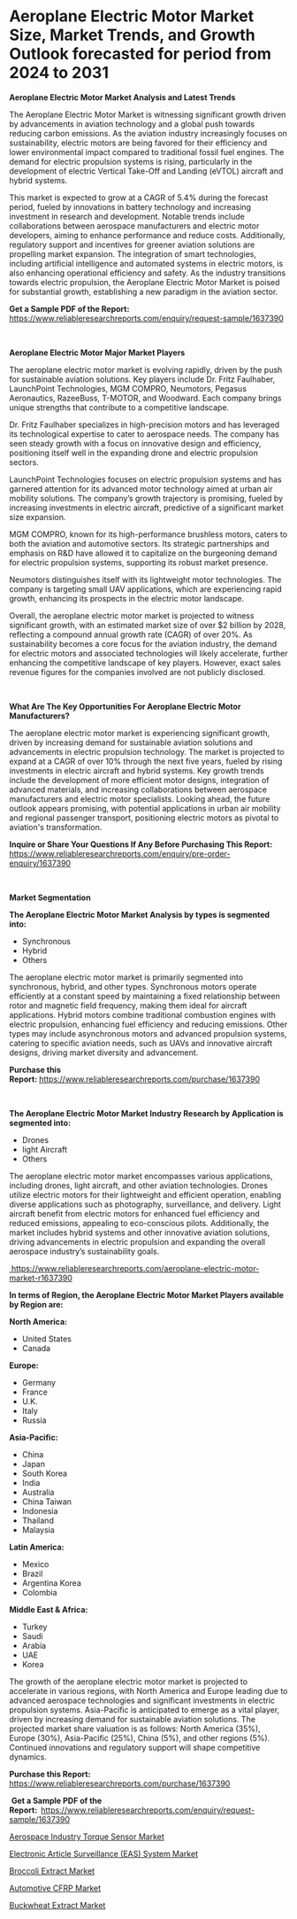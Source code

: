 <p><h1>Aeroplane Electric Motor Market Size, Market Trends, and Growth Outlook forecasted for period from 2024 to 2031</h1></p><p><strong>Aeroplane Electric Motor Market Analysis and Latest Trends</strong></p>
<p><p>The Aeroplane Electric Motor Market is witnessing significant growth driven by advancements in aviation technology and a global push towards reducing carbon emissions. As the aviation industry increasingly focuses on sustainability, electric motors are being favored for their efficiency and lower environmental impact compared to traditional fossil fuel engines. The demand for electric propulsion systems is rising, particularly in the development of electric Vertical Take-Off and Landing (eVTOL) aircraft and hybrid systems. </p><p>This market is expected to grow at a CAGR of 5.4% during the forecast period, fueled by innovations in battery technology and increasing investment in research and development. Notable trends include collaborations between aerospace manufacturers and electric motor developers, aiming to enhance performance and reduce costs. Additionally, regulatory support and incentives for greener aviation solutions are propelling market expansion. The integration of smart technologies, including artificial intelligence and automated systems in electric motors, is also enhancing operational efficiency and safety. As the industry transitions towards electric propulsion, the Aeroplane Electric Motor Market is poised for substantial growth, establishing a new paradigm in the aviation sector.</p></p>
<p><strong>Get a Sample PDF of the Report:&nbsp;</strong> <a href="https://www.reliableresearchreports.com/enquiry/request-sample/1637390">https://www.reliableresearchreports.com/enquiry/request-sample/1637390</a></p>
<p>&nbsp;</p>
<p><strong>Aeroplane Electric Motor Major Market Players</strong></p>
<p><p>The aeroplane electric motor market is evolving rapidly, driven by the push for sustainable aviation solutions. Key players include Dr. Fritz Faulhaber, LaunchPoint Technologies, MGM COMPRO, Neumotors, Pegasus Aeronautics, RazeeBuss, T-MOTOR, and Woodward. Each company brings unique strengths that contribute to a competitive landscape.</p><p>Dr. Fritz Faulhaber specializes in high-precision motors and has leveraged its technological expertise to cater to aerospace needs. The company has seen steady growth with a focus on innovative design and efficiency, positioning itself well in the expanding drone and electric propulsion sectors.</p><p>LaunchPoint Technologies focuses on electric propulsion systems and has garnered attention for its advanced motor technology aimed at urban air mobility solutions. The company’s growth trajectory is promising, fueled by increasing investments in electric aircraft, predictive of a significant market size expansion.</p><p>MGM COMPRO, known for its high-performance brushless motors, caters to both the aviation and automotive sectors. Its strategic partnerships and emphasis on R&D have allowed it to capitalize on the burgeoning demand for electric propulsion systems, supporting its robust market presence.</p><p>Neumotors distinguishes itself with its lightweight motor technologies. The company is targeting small UAV applications, which are experiencing rapid growth, enhancing its prospects in the electric motor landscape.</p><p>Overall, the aeroplane electric motor market is projected to witness significant growth, with an estimated market size of over $2 billion by 2028, reflecting a compound annual growth rate (CAGR) of over 20%. As sustainability becomes a core focus for the aviation industry, the demand for electric motors and associated technologies will likely accelerate, further enhancing the competitive landscape of key players. However, exact sales revenue figures for the companies involved are not publicly disclosed.</p></p>
<p>&nbsp;</p>
<p><strong>What Are The Key Opportunities For Aeroplane Electric Motor Manufacturers?</strong></p>
<p><p>The aeroplane electric motor market is experiencing significant growth, driven by increasing demand for sustainable aviation solutions and advancements in electric propulsion technology. The market is projected to expand at a CAGR of over 10% through the next five years, fueled by rising investments in electric aircraft and hybrid systems. Key growth trends include the development of more efficient motor designs, integration of advanced materials, and increasing collaborations between aerospace manufacturers and electric motor specialists. Looking ahead, the future outlook appears promising, with potential applications in urban air mobility and regional passenger transport, positioning electric motors as pivotal to aviation's transformation.</p></p>
<p><strong>Inquire or Share Your Questions If Any Before Purchasing This Report:</strong> <a href="https://www.reliableresearchreports.com/enquiry/pre-order-enquiry/1637390">https://www.reliableresearchreports.com/enquiry/pre-order-enquiry/1637390</a></p>
<p>&nbsp;</p>
<p><strong>Market Segmentation</strong></p>
<p><strong>The Aeroplane Electric Motor Market Analysis by types is segmented into:</strong></p>
<p><ul><li>Synchronous</li><li>Hybrid</li><li>Others</li></ul></p>
<p><p>The aeroplane electric motor market is primarily segmented into synchronous, hybrid, and other types. Synchronous motors operate efficiently at a constant speed by maintaining a fixed relationship between rotor and magnetic field frequency, making them ideal for aircraft applications. Hybrid motors combine traditional combustion engines with electric propulsion, enhancing fuel efficiency and reducing emissions. Other types may include asynchronous motors and advanced propulsion systems, catering to specific aviation needs, such as UAVs and innovative aircraft designs, driving market diversity and advancement.</p></p>
<p><strong>Purchase this Report:&nbsp;</strong><a href="https://www.reliableresearchreports.com/purchase/1637390">https://www.reliableresearchreports.com/purchase/1637390</a></p>
<p>&nbsp;</p>
<p><strong>The Aeroplane Electric Motor Market Industry Research by Application is segmented into:</strong></p>
<p><ul><li>Drones</li><li>light Aircraft</li><li>Others</li></ul></p>
<p><p>The aeroplane electric motor market encompasses various applications, including drones, light aircraft, and other aviation technologies. Drones utilize electric motors for their lightweight and efficient operation, enabling diverse applications such as photography, surveillance, and delivery. Light aircraft benefit from electric motors for enhanced fuel efficiency and reduced emissions, appealing to eco-conscious pilots. Additionally, the market includes hybrid systems and other innovative aviation solutions, driving advancements in electric propulsion and expanding the overall aerospace industry’s sustainability goals.</p></p>
<p><a href="https://www.reliableresearchreports.com/aeroplane-electric-motor-market-r1637390">&nbsp;https://www.reliableresearchreports.com/aeroplane-electric-motor-market-r1637390</a></p>
<p><strong>In terms of Region, the Aeroplane Electric Motor Market Players available by Region are:</strong></p>
<p>
    <p> <strong> North America: </strong>
        <ul>
            <li>United States</li>
            <li>Canada</li>
        </ul>
        </p> 
    <p> <strong> Europe: </strong>
        <ul>
            <li>Germany</li>
            <li>France</li>
            <li>U.K.</li>
            <li>Italy</li>
            <li>Russia</li>
        </ul>
        </p> 
    <p> <strong> Asia-Pacific: </strong>
        <ul>
            <li>China</li>
            <li>Japan</li>
            <li>South Korea</li>
            <li>India</li>
            <li>Australia</li>
            <li>China Taiwan</li>
            <li>Indonesia</li>
            <li>Thailand</li>
            <li>Malaysia</li>
        </ul>
        </p> 
    <p> <strong> Latin America: </strong>
        <ul>
            <li>Mexico</li>
            <li>Brazil</li>
            <li>Argentina Korea</li>
            <li>Colombia</li>
        </ul>
        </p> 
    <p> <strong> Middle East & Africa: </strong>
        <ul>
            <li>Turkey</li>
            <li>Saudi</li>
            <li>Arabia</li>
            <li>UAE</li>
            <li>Korea</li>
        </ul>
    </p>
    </p>
<p><p>The growth of the aeroplane electric motor market is projected to accelerate in various regions, with North America and Europe leading due to advanced aerospace technologies and significant investments in electric propulsion systems. Asia-Pacific is anticipated to emerge as a vital player, driven by increasing demand for sustainable aviation solutions. The projected market share valuation is as follows: North America (35%), Europe (30%), Asia-Pacific (25%), China (5%), and other regions (5%). Continued innovations and regulatory support will shape competitive dynamics.</p></p>
<p><strong>Purchase this Report: </strong><a href="https://www.reliableresearchreports.com/purchase/1637390">https://www.reliableresearchreports.com/purchase/1637390</a></p>
<p>&nbsp;<strong>Get a Sample PDF of the Report:&nbsp;&nbsp;</strong><a href="https://www.reliableresearchreports.com/enquiry/request-sample/1637390">https://www.reliableresearchreports.com/enquiry/request-sample/1637390</a></p>
<p><strong></strong></p>
<p><p><a href="https://github.com/HobertDavis43/Market-Research-Report-List-1/blob/main/aerospace-industry-torque-sensor-market.md">Aerospace Industry Torque Sensor Market</a></p><p><a href="https://medium.com/@sheldondtickinson9867/evaluating-global-electronic-article-surveillance-eas-system-market-trends-and-growth-36332204983f?postPublishedType=repub">Electronic Article Surveillance (EAS) System Market</a></p><p><a href="https://www.linkedin.com/pulse/broccoli-extract-market-report-product-type-powdercapsule-xx4oe?trackingId=QqLI0RdWQCOnaBHvs9qSfQ%3D%3D">Broccoli Extract Market</a></p><p><a href="https://github.com/AshikRahman991/Market-Research-Report-List-1/blob/main/automotive-cfrp-market.md">Automotive CFRP Market</a></p><p><a href="https://www.linkedin.com/pulse/comprehensive-analysis-global-buckwheat-extract-market-growth-pu8re?trackingId=sp%2FYhP2HSwGst3scFn7SVg%3D%3D">Buckwheat Extract Market</a></p></p>